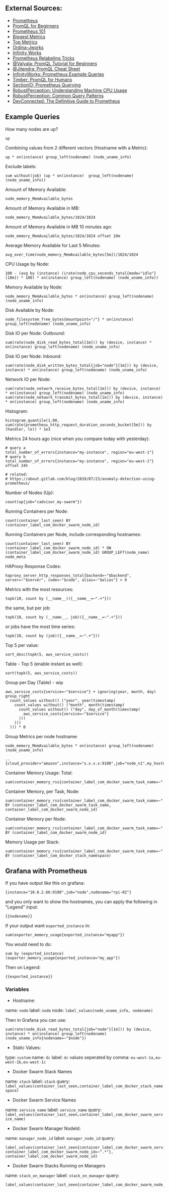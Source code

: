 ## External Sources:

- [Prometheus](https://prometheus.io/docs/querying/basics/)
- [PromQL for Beginners](https://medium.com/@valyala/promql-tutorial-for-beginners-9ab455142085)
- [Prometheus 101](https://medianetlab.gr/prometheus-101/)
- [Biggest Metrics](https://www.robustperception.io/which-are-my-biggest-metrics)
- [Top Metrics](https://github.com/grafana/grafana/issues/6561)
- [Ordina-Jworks](https://ordina-jworks.github.io/monitoring/2016/09/23/Monitoring-with-Prometheus.html)
- [Infinity Works](https://github.com/infinityworks/prometheus-example-queries)
- [Prometheus Relabeling Tricks](https://medium.com/quiq-blog/prometheus-relabeling-tricks-6ae62c56cbda)
- [@Valyala: PromQL Tutorial for Beginners](https://medium.com/@valyala/promql-tutorial-for-beginners-9ab455142085)
- [@Jitendra: PromQL Cheat Sheet](https://github.com/jitendra-1217/promql.cheat.sheet)
- [InfinityWorks: Prometheus Example Queries](https://github.com/infinityworks/prometheus-example-queries/blob/master/README.md)
- [Timber: PromQL for Humans](https://timber.io/blog/promql-for-humans/)
- [SectionIO: Prometheus Querying](https://www.section.io/blog/prometheus-querying/)
- [RobustPerception: Understanding Machine CPU Usage](https://www.robustperception.io/understanding-machine-cpu-usage)
- [RobustPerception: Common Query Patterns](https://www.robustperception.io/common-query-patterns-in-promql)
- [DevConnected: The Definitive Guide to Prometheus](https://devconnected.com/the-definitive-guide-to-prometheus-in-2019/)

## Example Queries

How many nodes are up?

```
up
```

Combining values from 2 different vectors (Hostname with a Metric):

```
up * on(instance) group_left(nodename) (node_uname_info)
```

Exclude labels:

```
sum without(job) (up * on(instance)  group_left(nodename)  (node_uname_info))
```

Amount of Memory Available:

```
node_memory_MemAvailable_bytes
```

Amount of Memory Available in MB:

```
node_memory_MemAvailable_bytes/1024/1024
```

Amount of Memory Available in MB 10 minutes ago:

```
node_memory_MemAvailable_bytes/1024/1024 offset 10m
```

Average Memory Available for Last 5 Minutes:

```
avg_over_time(node_memory_MemAvailable_bytes[5m])/1024/1024
```

CPU Usage by Node:

```
100 - (avg by (instance) (irate(node_cpu_seconds_total{mode="idle"}[10m]) * 100) * on(instance) group_left(nodename) (node_uname_info))
```

Memory Available by Node:

```
node_memory_MemAvailable_bytes * on(instance) group_left(nodename) (node_uname_info)
```

Disk Available by Node:

```
node_filesystem_free_bytes{mountpoint="/"} * on(instance) group_left(nodename) (node_uname_info)
```

Disk IO per Node: Outbound:

```
sum(rate(node_disk_read_bytes_total[1m])) by (device, instance) * on(instance) group_left(nodename) (node_uname_info)
```

Disk IO per Node: Inbound:

```
sum(rate(node_disk_written_bytes_total{job="node"}[1m])) by (device, instance) * on(instance) group_left(nodename) (node_uname_info)
```

Network IO per Node:

```
sum(rate(node_network_receive_bytes_total[1m])) by (device, instance) * on(instance) group_left(nodename) (node_uname_info)
sum(rate(node_network_transmit_bytes_total[1m])) by (device, instance) * on(instance) group_left(nodename) (node_uname_info)
```

Histogram:

```
histogram_quantile(1.00, sum(rate(prometheus_http_request_duration_seconds_bucket[5m])) by (handler, le)) * 1e3
```

Metrics 24 hours ago (nice when you compare today with yesterday):

```
# query a
total_number_of_errors{instance="my-instance", region="eu-west-1"}
# query b
total_number_of_errors{instance="my-instance", region="eu-west-1"} offset 24h

# related:
# https://about.gitlab.com/blog/2019/07/23/anomaly-detection-using-prometheus/
```

Number of Nodes (Up):

```
count(up{job="cadvisor_my-swarm"})
```

Running Containers per Node:

```
count(container_last_seen) BY (container_label_com_docker_swarm_node_id)
```

Running Containers per Node, include corresponding hostnames:

```
count(container_last_seen) BY (container_label_com_docker_swarm_node_id) * ON (container_label_com_docker_swarm_node_id) GROUP_LEFT(node_name) node_meta 
```

HAProxy Response Codes:

```
haproxy_server_http_responses_total{backend=~"$backend", server=~"$server", code=~"$code", alias=~"$alias"} > 0
```

Metrics with the most resources:

```
topk(10, count by (__name__)({__name__=~".+"}))
```

the same, but per job:

```
topk(10, count by (__name__, job)({__name__=~".+"}))
```

or jobs have the most time series:

```
topk(10, count by (job)({__name__=~".+"}))
```

Top 5 per value:

```
sort_desc(topk(5, aws_service_costs))
```

Table - Top 5 (enable instant as well):

```
sort(topk(5, aws_service_costs))
```

Group per Day (Table) - wip

```
aws_service_costs{service=~"$service"} + ignoring(year, month, day) group_right
  count_values without() ("year", year(timestamp(
    count_values without() ("month", month(timestamp(
      count_values without() ("day", day_of_month(timestamp(
        aws_service_costs{service=~"$service"}
      )))
    )))
  ))) * 0
```

Group Metrics per node hostname:

```
node_memory_MemAvailable_bytes * on(instance) group_left(nodename) (node_uname_info)

..
{cloud_provider="amazon",instance="x.x.x.x:9100",job="node_n1",my_hostname="n1.x.x",nodename="n1.x.x"}
```

Container Memory Usage: Total:

```
sum(container_memory_rss{container_label_com_docker_swarm_task_name=~".+"})
```

Container Memory, per Task, Node:

```
sum(container_memory_rss{container_label_com_docker_swarm_task_name=~".+"}) BY (container_label_com_docker_swarm_task_name, container_label_com_docker_swarm_node_id)
```

Container Memory per Node:

```
sum(container_memory_rss{container_label_com_docker_swarm_task_name=~".+"}) BY (container_label_com_docker_swarm_node_id)
```

Memory Usage per Stack:

```
sum(container_memory_rss{container_label_com_docker_swarm_task_name=~".+"}) BY (container_label_com_docker_stack_namespace)
```

## Grafana with Prometheus

If you have output like this on grafana:

```
{instance="10.0.2.66:9100",job="node",nodename="rpi-02"}
```

and you only want to show the hostnames, you can apply the following in "Legend" input:

```
{{nodename}}
```

If your output want `exported_instance` in:

```
sum(exporter_memory_usage{exported_instance="myapp"})
```

You would need to do:

```
sum by (exported_instance) (exporter_memory_usage{exported_instance="my_app"})
```

Then on Legend:

```
{{exported_instance}}
```

### Variables

- Hostname:

name: `node`
label: `node`
node: `label_values(node_uname_info, nodename)`

Then in Grafana you can use:

```
sum(rate(node_disk_read_bytes_total{job="node"}[1m])) by (device, instance) * on(instance) group_left(nodename) (node_uname_info{nodename=~"$node"})
```

- Static Values:

type: `custom`
name: `dc`
label: `dc`
values seperated by comma: `eu-west-1a,eu-west-1b,eu-west-1c`

- Docker Swarm Stack Names

name: `stack`
label: `stack`
query: `label_values(container_last_seen,container_label_com_docker_stack_namespace)`

- Docker Swarm Service Names

name: `service_name`
label: `service_name`
query: `label_values(container_last_seen,container_label_com_docker_swarm_service_name)`

- Docker Swarm Manager NodeId:

name: `manager_node_id`
label: `manager_node_id`
query: 
```
label_values(container_last_seen{container_label_com_docker_swarm_service_name=~"proxy_traefik", container_label_com_docker_swarm_node_id=~".*"}, container_label_com_docker_swarm_node_id)
```

- Docker Swarm Stacks Running on Managers

name: `stack_on_manager`
label: `stack_on_manager`
query: 
```
label_values(container_last_seen{container_label_com_docker_swarm_node_id=~"$manager_node_id"},container_label_com_docker_stack_namespace)
```

